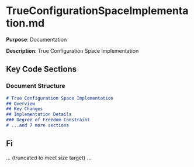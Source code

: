 # TrueConfigurationSpaceImplementation.md

**Purpose**: Documentation

**Description**: True Configuration Space Implementation

## Key Code Sections

### Document Structure

```markdown
# True Configuration Space Implementation
## Overview
## Key Changes
## Implementation Details
### Degree of Freedom Constraint
# ...and 7 more sections
```

## Fi

... (truncated to meet size target) ...
